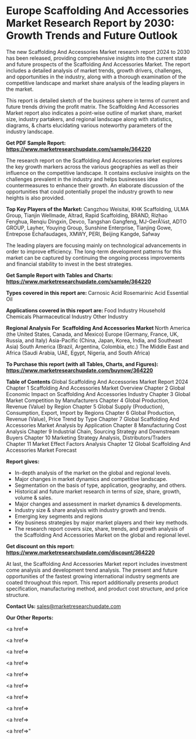 # Europe Scaffolding And Accessories Market Research Report by 2030: Growth Trends and Future Outlook

The new Scaffolding And Accessories Market research report 2024 to 2030 has been released, providing comprehensive insights into the current state and future prospects of the Scaffolding And Accessories Market. The report includes a detailed analysis of market trends, growth drivers, challenges, and opportunities in the industry, along with a thorough examination of the competitive landscape and market share analysis of the leading players in the market.

This report is detailed sketch of the business sphere in terms of current and future trends driving the profit matrix. The Scaffolding And Accessories Market report also indicates a point-wise outline of market share, market size, industry partakers, and regional landscape along with statistics, diagrams, &amp; charts elucidating various noteworthy parameters of the industry landscape.

<strong><b>Get PDF Sample Report: <a href=https://www.marketresearchupdate.com/sample/364220>https://www.marketresearchupdate.com/sample/364220</a></b></strong>

The research report on the Scaffolding And Accessories market explores the key growth markers across the various geographies as well as their influence on the competitive landscape. It contains exclusive insights on the challenges prevalent in the industry and helps businesses idea countermeasures to enhance their growth. An elaborate discussion of the opportunities that could potentially propel the industry growth to new heights is also provided.

<strong><b>Top Key Players of the Market:
</b></strong>Cangzhou Weisitai, KHK Scaffolding, ULMA Group, Tianjin Wellmade, Altrad, Rapid Scaffolding, BRAND, Rizhao Fenghua, Renqiu Dingxin, Devco, Tangshan Gangfeng, MJ-GerÃ¼st, ADTO GROUP, Layher, Youying Group, Sunshine Enterprise, Tianjing Gowe, Entrepose Echafaudages, XMWY, PERI, Beijing Kangde, Safway<strong><b>
</b></strong>

The leading players are focusing mainly on technological advancements in order to improve efficiency. The long-term development patterns for this market can be captured by continuing the ongoing process improvements and financial stability to invest in the best strategies.

<strong><b>Get Sample Report with Tables and Charts: <a href=https://www.marketresearchupdate.com/sample/364220>https://www.marketresearchupdate.com/sample/364220</a></b></strong>

<strong><b>Types covered in this report are:
</b></strong>Carnosic Acid
Rosemarinic Acid
Essential Oil<strong><b>
</b></strong>

<strong><b>Applications covered in this report are:
</b></strong>Food Industry
Household Chemicals
Pharmaceutical Industry
Other Industry<strong><b>
</b></strong>

<strong><b>Regional Analysis For  Scaffolding And Accessories Market</b></strong><strong><b>
</b></strong>North America (the United States, Canada, and Mexico)
Europe (Germany, France, UK, Russia, and Italy)
Asia-Pacific (China, Japan, Korea, India, and Southeast Asia)
South America (Brazil, Argentina, Colombia, etc.)
The Middle East and Africa (Saudi Arabia, UAE, Egypt, Nigeria, and South Africa)

<strong><b>To Purchase this report (with all Tables, Charts, and Figures): <a href=https://www.marketresearchupdate.com/buynow/364220>https://www.marketresearchupdate.com/buynow/364220</a></b></strong>

<strong><b>Table of Contents</b></strong><strong><b>
</b></strong>Global Scaffolding And Accessories Market Report 2024
Chapter 1 Scaffolding And Accessories Market Overview
Chapter 2 Global Economic Impact on Scaffolding And Accessories Industry
Chapter 3 Global Market Competition by Manufacturers
Chapter 4 Global Production, Revenue (Value) by Region
Chapter 5 Global Supply (Production), Consumption, Export, Import by Regions
Chapter 6 Global Production, Revenue (Value), Price Trend by Type
Chapter 7 Global Scaffolding And Accessories Market Analysis by Application
Chapter 8 Manufacturing Cost Analysis
Chapter 9 Industrial Chain, Sourcing Strategy and Downstream Buyers
Chapter 10 Marketing Strategy Analysis, Distributors/Traders
Chapter 11 Market Effect Factors Analysis
Chapter 12 Global Scaffolding And Accessories Market Forecast

<strong><b>Report gives:</b></strong>

- In-depth analysis of the market on the global and regional levels.
- Major changes in market dynamics and competitive landscape.
- Segmentation on the basis of type, application, geography, and others.
- Historical and future market research in terms of size, share, growth, volume &amp; sales.
- Major changes and assessment in market dynamics &amp; developments.
- Industry size &amp; share analysis with industry growth and trends.
- Emerging key segments and regions
- Key business strategies by major market players and their key methods.
- The research report covers size, share, trends, and growth analysis of the Scaffolding And Accessories Market on the global and regional level.

<strong><b>Get discount on this report: <a href=https://www.marketresearchupdate.com/discount/364220>https://www.marketresearchupdate.com/discount/364220</a></b></strong>

At last, the Scaffolding And Accessories Market report includes investment come analysis and development trend analysis. The present and future opportunities of the fastest growing international industry segments are coated throughout this report. This report additionally presents product specification, manufacturing method, and product cost structure, and price structure.

<strong><b>Contact Us:
</b></strong>sales@marketresearchupdate.com

<strong>Our Other Reports:</strong>

<a href=></a>

<a href=></a>

<a href=></a>

<a href=></a>

<a href=></a>

<a href=></a>

<a href=></a>

<a href=></a>

<a href=></a>

<a href=></a>"
